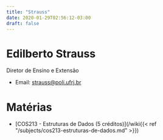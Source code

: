 ```yaml
---
title: "Strauss"
date: 2020-01-29T02:56:12-03:00
draft: false
---
```


# Edilberto Strauss

Diretor de Ensino e Extensão

- Email: strauss@poli.ufrj.br

# Matérias

- [COS213 - Estruturas de Dados (5 créditos)](/wiki{{< ref "/subjects/cos213-estruturas-de-dados.md" >}})
